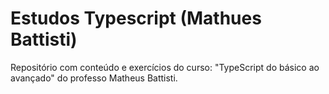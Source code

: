 # Estudos Typescript (Mathues Battisti)

Repositório com conteúdo e exercícios do curso: "TypeScript do básico ao avançado" do professo Matheus Battisti.
